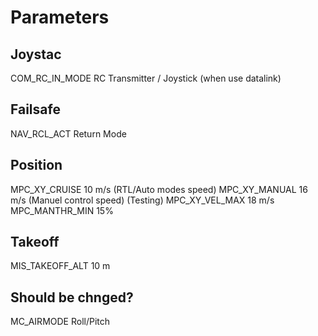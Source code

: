# Parameters

## Joystac
COM_RC_IN_MODE  RC Transmitter / Joystick (when use datalink)

## Failsafe
NAV_RCL_ACT     Return Mode

## Position
MPC_XY_CRUISE   10 m/s (RTL/Auto modes speed) 
MPC_XY_MANUAL   16 m/s (Manuel control speed) (Testing)
MPC_XY_VEL_MAX  18 m/s
MPC_MANTHR_MIN  15%

## Takeoff
MIS_TAKEOFF_ALT 10 m

## Should be chnged?
MC_AIRMODE      Roll/Pitch

